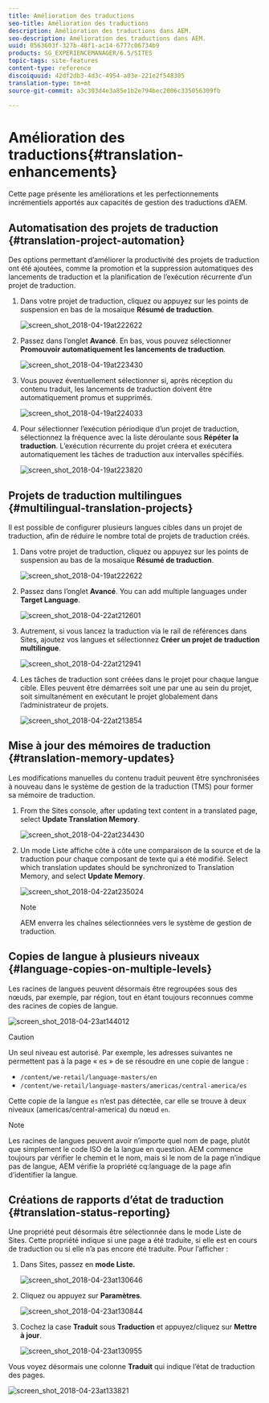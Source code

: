 ```yaml
---
title: Amélioration des traductions
seo-title: Amélioration des traductions
description: Amélioration des traductions dans AEM.
seo-description: Amélioration des traductions dans AEM.
uuid: 0563603f-327b-48f1-ac14-6777c06734b9
products: SG_EXPERIENCEMANAGER/6.5/SITES
topic-tags: site-features
content-type: reference
discoiquuid: 42df2db3-4d3c-4954-a03e-221e2f548305
translation-type: tm+mt
source-git-commit: a3c303d4e3a85e1b2e794bec2006c335056309fb

---
```



# Amélioration des traductions{#translation-enhancements}

Cette page présente les améliorations et les perfectionnements incrémentiels apportés aux capacités de gestion des traductions d’AEM.

## Automatisation des projets de traduction {#translation-project-automation}

Des options permettant d’améliorer la productivité des projets de traduction ont été ajoutées, comme la promotion et la suppression automatiques des lancements de traduction et la planification de l’exécution récurrente d’un projet de traduction.

1. Dans votre projet de traduction, cliquez ou appuyez sur les points de suspension en bas de la mosaïque **Résumé de traduction**.

   ![screen_shot_2018-04-19at222622](assets/screen_shot_2018-04-19at222622.jpg)

1. Passez dans l’onglet **Avancé**. En bas, vous pouvez sélectionner **Promouvoir automatiquement les lancements de traduction**.

   ![screen_shot_2018-04-19at223430](assets/screen_shot_2018-04-19at223430.jpg)

1. Vous pouvez éventuellement sélectionner si, après réception du contenu traduit, les lancements de traduction doivent être automatiquement promus et supprimés.

   ![screen_shot_2018-04-19at224033](assets/screen_shot_2018-04-19at224033.jpg)

1. Pour sélectionner l’exécution périodique d’un projet de traduction, sélectionnez la fréquence avec la liste déroulante sous **Répéter la traduction**. L’exécution récurrente du projet créera et exécutera automatiquement les tâches de traduction aux intervalles spécifiés.

   ![screen_shot_2018-04-19at223820](assets/screen_shot_2018-04-19at223820.jpg)

## Projets de traduction multilingues {#multilingual-translation-projects}

Il est possible de configurer plusieurs langues cibles dans un projet de traduction, afin de réduire le nombre total de projets de traduction créés.

1. Dans votre projet de traduction, cliquez ou appuyez sur les points de suspension au bas de la mosaïque **Résumé de traduction**.

   ![screen_shot_2018-04-19at222622](assets/screen_shot_2018-04-19at222622.jpg)

1. Passez dans l’onglet **Avancé**. You can add multiple languages under **Target Language**.

   ![screen_shot_2018-04-22at212601](assets/screen_shot_2018-04-22at212601.jpg)

1. Autrement, si vous lancez la traduction via le rail de références dans Sites, ajoutez vos langues et sélectionnez **Créer un projet de traduction multilingue**.

   ![screen_shot_2018-04-22at212941](assets/screen_shot_2018-04-22at212941.jpg)

1. Les tâches de traduction sont créées dans le projet pour chaque langue cible. Elles peuvent être démarrées soit une par une au sein du projet, soit simultanément en exécutant le projet globalement dans l’administrateur de projets.

   ![screen_shot_2018-04-22at213854](assets/screen_shot_2018-04-22at213854.jpg)

## Mise à jour des mémoires de traduction {#translation-memory-updates}

Les modifications manuelles du contenu traduit peuvent être synchronisées à nouveau dans le système de gestion de la traduction (TMS) pour former sa mémoire de traduction.

1. From the Sites console, after updating text content in a translated page, select **Update Translation Memory**.

   ![screen_shot_2018-04-22at234430](assets/screen_shot_2018-04-22at234430.jpg)

1. Un mode Liste affiche côte à côte une comparaison de la source et de la traduction pour chaque composant de texte qui a été modifié. Select which translation updates should be synchronized to Translation Memory, and select **Update Memory**.

   ![screen_shot_2018-04-22at235024](assets/screen_shot_2018-04-22at235024.jpg)

   >[!NOTE]
   >
   >AEM enverra les chaînes sélectionnées vers le système de gestion de traduction.

## Copies de langue à plusieurs niveaux {#language-copies-on-multiple-levels}

Les racines de langues peuvent désormais être regroupées sous des nœuds, par exemple, par région, tout en étant toujours reconnues comme des racines de copies de langue.

![screen_shot_2018-04-23at144012](assets/screen_shot_2018-04-23at144012.jpg)

>[!CAUTION]
>
>Un seul niveau est autorisé. Par exemple, les adresses suivantes ne permettent pas à la page « es » de se résoudre en une copie de langue :
>
>* `/content/we-retail/language-masters/en`
>* `/content/we-retail/language-masters/americas/central-america/es`
>
>
Cette copie de la langue `es` n’est pas détectée, car elle se trouve à deux niveaux (americas/central-america) du nœud `en`.

>[!NOTE]
>
>Les racines de langues peuvent avoir n’importe quel nom de page, plutôt que simplement le code ISO de la langue en question. AEM commence toujours par vérifier le chemin et le nom, mais si le nom de la page n’indique pas de langue, AEM vérifie la propriété cq:language de la page afin d’identifier la langue.

## Créations de rapports d’état de traduction {#translation-status-reporting}

Une propriété peut désormais être sélectionnée dans le mode Liste de Sites. Cette propriété indique si une page a été traduite, si elle est en cours de traduction ou si elle n’a pas encore été traduite. Pour l’afficher :

1. Dans Sites, passez en **mode Liste.**

   ![screen_shot_2018-04-23at130646](assets/screen_shot_2018-04-23at130646.jpg)

1. Cliquez ou appuyez sur **Paramètres**.

   ![screen_shot_2018-04-23at130844](assets/screen_shot_2018-04-23at130844.jpg)

1. Cochez la case **Traduit** sous **Traduction** et appuyez/cliquez sur **Mettre à jour**.

   ![screen_shot_2018-04-23at130955](assets/screen_shot_2018-04-23at130955.jpg)

Vous voyez désormais une colonne **Traduit** qui indique l’état de traduction des pages.

![screen_shot_2018-04-23at133821](assets/screen_shot_2018-04-23at133821.jpg)

